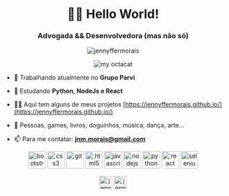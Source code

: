 <h1 align="center"> 👋🏾 Hello World!</h1>
<h3 align="center">Advogada && Desenvolvedora (mas não só)</h3>

<p align="center"> <img src="https://komarev.com/ghpvc/?username=jennyffermorais" alt="jennyffermorais" /> </p>
<p align="center"> <img src="https://i.imgur.com/25xpLDB.png" alt="my octacat" /> </p>

- 🔭 Trabalhando atualmente no **Grupo Parvi**

- 🌱 Estudando **Python, NodeJs e React**

- 👨‍💻 Aqui tem alguns de meus projetos [https://jennyffermorais.github.io/](https://jennyffermorais.github.io/)
- 💖 Pessoas, games, livros, doguinhos, música, dança, arte...

- 📫 Para me contatar:  **jnm.morais@gmail.com**

<p align="center"><img src="https://devicons.github.io/devicon/devicon.git/icons/bootstrap/bootstrap-plain.svg" alt="bootstrap" width="40" height="40"/> <img src="https://devicons.github.io/devicon/devicon.git/icons/css3/css3-original-wordmark.svg" alt="css3" width="40" height="40"/> <img src="https://www.vectorlogo.zone/logos/git-scm/git-scm-icon.svg" alt="git" width="40" height="40"/> <img src="https://devicons.github.io/devicon/devicon.git/icons/html5/html5-original-wordmark.svg" alt="html5" width="40" height="40"/> <img src="https://devicons.github.io/devicon/devicon.git/icons/javascript/javascript-original.svg" alt="javascript" width="40" height="40"/> <img src="https://devicons.github.io/devicon/devicon.git/icons/nodejs/nodejs-original-wordmark.svg" alt="nodejs" width="40" height="40"/> <img src="https://devicons.github.io/devicon/devicon.git/icons/python/python-original.svg" alt="python" width="40" height="40"/> <img src="https://devicons.github.io/devicon/devicon.git/icons/react/react-original-wordmark.svg" alt="react" width="40" height="40"/> <img src="https://i.ibb.co/9T29DD0/selenium.png" alt="selenium" width="40" height="40"/></p>

<p align="center">
<a href="https://twitter.com/jennyffernm" target="blank"><img align="center" src="https://cdn.jsdelivr.net/npm/simple-icons@3.0.1/icons/twitter.svg" alt="jennyffernm" height="30" width="30" /></a>
<a href="https://linkedin.com/in/jennyfferndemorais" target="blank"><img align="center" src="https://cdn.jsdelivr.net/npm/simple-icons@3.0.1/icons/linkedin.svg" alt="jennyfferndemorais" height="30" width="30" /></a>
</p>
